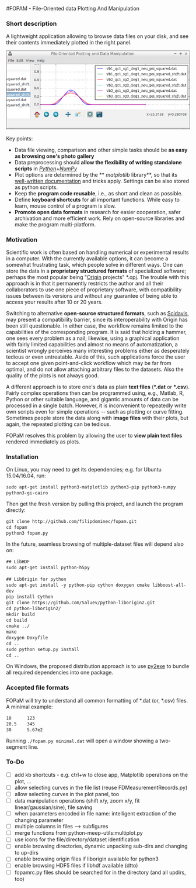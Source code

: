 #FOPAM - File-Oriented data Plotting And Manipulation
### Short description 
A lightweight application allowing to browse data files on your disk, and see their contents immediately plotted in the right panel.

![a screenshot of the first test of the program](examples/screenshot.png)

Key points:
 * Data file viewing, comparison and other simple tasks should be **as easy as browsing one's photo gallery**
 * Data preprocessing should **allow the flexibility of writing standalone scripts** in *[Python](https://www.python.org/)*+*[NumPy](http://www.numpy.org/)*
 * Plot options are determined by the ** *matplotlib* library**, so that its [well-written documentation](http://matplotlib.org) and tricks apply. Settings can be also stored as python scripts.
 * Keep the **program code reusable**, i.e., as short and clean as possible.
 * Define **keyboard shortcuts** for all important functions. While easy to learn, mouse control of a program is slow. 
 * **Promote open data formats** in research for easier cooperation, safer archivation and more efficient work. Rely on open-source libraries and make the program multi-platform.

### Motivation 
Scientific work is often based on handling numerical or experimental results in a computer. With the currently available options, it  can become a somewhat frustrating task, which people solve in different ways. One can store the data in a **proprietary structured formats** of specialized software; perhaps the most popular being "[Origin](http://originlab.com/) projects" \*.opj. The trouble with this approach is in that it permanently restricts the author and all their collaborators to use one piece of proprietary software, with compatibility issues between its versions and without any guarantee of being able to access your results after 10 or 20 years.

Switching to  alternative **open-source structured formats**, such as [Scidavis](http://scidavis.sourceforge.net/), may present a compatibility barrier, since its interoperability with Origin has been still questionable. In either case, the workflow remains limited to the capabilities of the corresponding program. It is said that holding a hammer, one sees every problem as a nail; likewise, using a graphical application with fairly limited capabilities and almost no means of automatization, a scientist wrongly perceives many interesting problems either as desperately tedious or even untreatable. Aside of this, such applications force the user to accept one given point-and-click workflow which may be far from optimal, and do not allow attaching arbitrary files to the datasets. Also the quality of the plots is not always good.

A different approach is to store one's data as plain **text files** (**\*.dat** or **\*.csv**). Fairly complex operations then can be programmed using, e.g., Matlab, R, Python or other suitable language, and gigantic amounts of data can be processed in a single batch. However, it is inconvenient to repeatedly write own scripts even for simple operations -- such as plotting or curve fitting. Sometimes people store the data along with **image files** with their plots, but again, the repeated plotting can be tedious.

FOPaM resolves this problem by allowing the user to **view plain text files** rendered immediately as plots.


### Installation 

On Linux, you may need to get its dependencies; e.g. for Ubuntu 15.04/16.04, run:

    sudo apt-get install python3-matplotlib python3-pip python3-numpy python3-gi-cairo 

Then get the fresh version by pulling this project, and launch the program directly:

    git clone http://github.com/filipdominec/fopam.git
    cd fopam
    python3 fopam.py

In the future, seamless browsing of multiple-dataset files will depend also on:

    ## LibHDF
    sudo apt-get install python-h5py
    
	## LibOrigin for python
	sudo apt-get install -y python-pip cython doxygen cmake libboost-all-dev
	pip install Cython
	git clone https://github.com/Saluev/python-liborigin2.git
	cd python-liborigin2/
	mkdir build
	cd build
	cmake ../
	make
	doxygen Doxyfile
	cd ..
	sudo python setup.py install
	cd ..

On Windows, the proposed distribution approach is to use [py2exe](http://py2exe.org/) to bundle all required dependencies into one package.

### Accepted file formats 
FOPaM will try to understand all common formatting of *.dat (or, *.csv) files. A minimal example:

    10      123
    20.5    345
    30      5.67e2

Running `./fopam.py minimal.dat` will open a window showing a two-segment line.


### To-Do 

 * [ ] add kb shortcuts - e.g. ctrl+w to close app, Matplotlib operations on the plot, ...
 * [ ] allow selecting curves in the file list (reuse FDMeasurementRecords.py)
 * [ ] allow selecting curves in the plot panel, too
 * [ ] data manipulation operations (shift x/y, zoom x/y, fit linear/gaussian/sine), file saving
 * [ ] when parameters encoded in file name: intelligent extraction of the changing parameter
 * [ ] multiple columns in files --> subfigures
 * [ ] merge functions from python-meep-utils:multiplot.py
 * [ ] use icons for the file/directory/dataset identification
 * [ ] enable browsing directories, dynamic unpacking sub-dirs and changing to up-dirs
 * [ ] enable browsing origin files if liborigin available for python3
 * [ ] enable browsing HDF5 files if libhdf available (dtto)
 * [ ] fopamrc.py files should be searched for in the directory (and all updirs, too)
